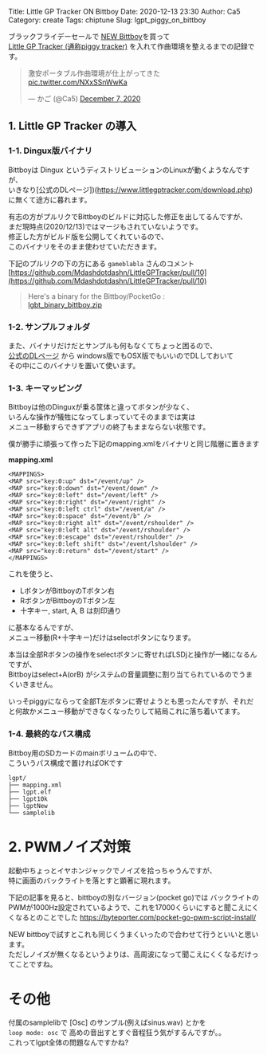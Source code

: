 Title: Little GP Tracker ON Bittboy
Date: 2020-12-13 23:30
Author: Ca5
Category: create
Tags: chiptune
Slug: lgpt_piggy_on_bittboy

ブラックフライデーセールで [NEW Bittboy](https://retromimi.com/collections/deals/products/new-bittboy)を買って  
[Little GP Tracker (通称piggy tracker)](https://www.littlegptracker.com/index.php) を入れて作曲環境を整えるまでの記録です。

<blockquote class="twitter-tweet"><p lang="ja" dir="ltr">激安ポータブル作曲環境が仕上がってきた <a href="https://t.co/NXxSSnWwKa">pic.twitter.com/NXxSSnWwKa</a></p>&mdash; かご (@Ca5) <a href="https://twitter.com/Ca5/status/1335965195378647040?ref_src=twsrc%5Etfw">December 7, 2020</a></blockquote> <script async src="https://platform.twitter.com/widgets.js" charset="utf-8"></script>

## 1. Little GP Tracker の導入

### 1-1. Dingux版バイナリ
Bittboyは Dingux というディストリビューションのLinuxが動くようなんですが、  
いきなり[公式のDLページ])(https://www.littlegptracker.com/download.php)に無くて途方に暮れます。

有志の方がプルリクでBittboyのビルドに対応した修正を出してるんですが、    
まだ現時点(2020/12/13)ではマージもされていないようです。  
修正した方がビルド版を公開してくれているので、  
このバイナリをそのまま使わせていただきます。  

下記のプルリクの下の方にある `gameblabla` さんのコメント  
[https://github.com/Mdashdotdashn/LittleGPTracker/pull/10](https://github.com/Mdashdotdashn/LittleGPTracker/pull/10)

> Here's a binary for the Bittboy/PocketGo :  
> [lgbt_binary_bittboy.zip](https://github.com/Mdashdotdashn/LittleGPTracker/files/3428804/lgbt_binary_bittboy.zip)


### 1-2. サンプルフォルダ
また、バイナリだけだとサンプルも何もなくてちょっと困るので、  
[公式のDLページ](https://www.littlegptracker.com/download.php) から windows版でもOSX版でもいいのでDLしておいて  
その中にこのバイナリを置いて使います。

### 1-3. キーマッピング
Bittboyは他のDinguxが乗る筐体と違ってボタンが少なく、  
いろんな操作が犠牲になってしまっていてそのままでは実は  
メニュー移動すらできずアプリの終了もままならない状態です。

僕が勝手に頑張って作った下記のmapping.xmlをバイナリと同じ階層に置きます

**mapping.xml**
```
<MAPPINGS>
<MAP src="key:0:up" dst="/event/up" />
<MAP src="key:0:down" dst="/event/down" />
<MAP src="key:0:left" dst="/event/left" />
<MAP src="key:0:right" dst="/event/right" />
<MAP src="key:0:left ctrl" dst="/event/a" />
<MAP src="key:0:space" dst="/event/b" />
<MAP src="key:0:right alt" dst="/event/rshoulder" />
<MAP src="key:0:left alt" dst="/event/rshoulder" />
<MAP src="key:0:escape" dst="/event/rshoulder" />
<MAP src="key:0:left shift" dst="/event/lshoulder" />
<MAP src="key:0:return" dst="/event/start" />
</MAPPINGS>
```

これを使うと、

* LボタンがBittboyのTボタン右
* RボタンがBittboyのTボタン左
* 十字キー, start, A, B は刻印通り

に基本なるんですが、  
メニュー移動(R+十字キー)だけはselectボタンになります。

本当は全部Rボタンの操作をselectボタンに寄せればLSDjと操作が一緒になるんですが、  
Bittboyはselect+A(orB) がシステムの音量調整に割り当てられているのでうまくいきません。

いっそpiggyにならって全部T左ボタンに寄せようとも思ったんですが、それだと何故かメニュー移動ができなくなったりして結局これに落ち着いてます。


### 1-4. 最終的なパス構成
Bittboy用のSDカードのmainボリュームの中で、  
こういうパス構成で置ければOKです

```
lgpt/
├── mapping.xml
├── lgpt.elf
├── lgpt10k
├── lgptNew
└── samplelib
```


# 2. PWMノイズ対策
起動中ちょっとイヤホンジャックでノイズを拾っちゃうんですが、   
特に画面のバックライトを落とすと顕著に現れます。

下記の記事を見ると、bittboyの別なバージョン(pocket go)では バックライトのPWMが1000Hz設定されているようで、これを17000くらいにすると聞こえにくくなるとのことでした
https://byteporter.com/pocket-go-pwm-script-install/

NEW bittboyで試すとこれも同じくうまくいったので合わせて行うといいと思います。  
ただしノイズが無くなるというよりは、高周波になって聞こえにくくなるだけってことですね。

# その他
付属のsamplelibで [Osc] のサンプル(例えばsinus.wav) とかを  
`loop mode: osc` で 高めの音出すとすぐ音程狂う気がするんですが。。  
これってlgpt全体の問題なんですかね?